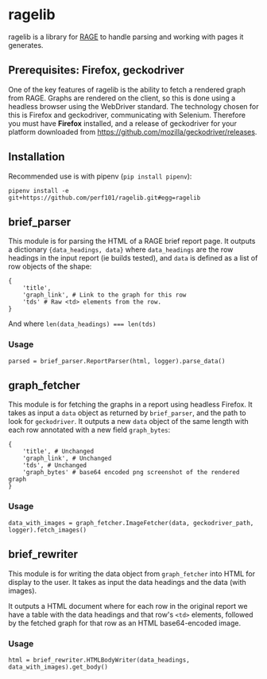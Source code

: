 # ragelib

ragelib is a library for [RAGE](https://github.com/perf101/rage/) to handle parsing and working with pages it generates.

## Prerequisites: Firefox, geckodriver

One of the key features of ragelib is the ability to fetch a rendered graph from RAGE. Graphs are rendered on the client, so this is done using a headless browser using the WebDriver standard. The technology chosen for this is Firefox and geckodriver, communicating with Selenium. Therefore you must have **Firefox** installed, and a release of geckodriver for your platform downloaded from https://github.com/mozilla/geckodriver/releases.

## Installation

Recommended use is with pipenv (`pip install pipenv`):
```
pipenv install -e git+https://github.com/perf101/ragelib.git#egg=ragelib
```

## brief_parser
This module is for parsing the HTML of a RAGE brief report page. It outputs a dictionary `{data_headings, data}` where `data_headings` are the row headings in the input report (ie builds tested), and `data` is defined as a list of row objects of the shape:

```
{
    'title',
    'graph_link', # Link to the graph for this row
    'tds' # Raw <td> elements from the row.
}
```

And where `len(data_headings) === len(tds)`


### Usage
`parsed = brief_parser.ReportParser(html, logger).parse_data()`

## graph_fetcher
This module is for fetching the graphs in a report using headless Firefox. It takes as input a `data` object as returned by `brief_parser`, and the path to look for `geckodriver`. It outputs a new `data` object of the same length with each row annotated with a new field `graph_bytes`:
```
{
    'title', # Unchanged
    'graph_link', # Unchanged
    'tds', # Unchanged
    'graph_bytes' # base64 encoded png screenshot of the rendered graph
}
```

### Usage
`data_with_images = graph_fetcher.ImageFetcher(data, geckodriver_path, logger).fetch_images()`


## brief_rewriter
This module is for writing the data object from `graph_fetcher` into HTML for display to the user. It takes as input the data headings and the data (with images). 

It outputs a HTML document where for each row in the original report we have a table with the data headings and that row's `<td>` elements, followed by the fetched graph for that row as an HTML base64-encoded image. 

### Usage
`html = brief_rewriter.HTMLBodyWriter(data_headings, data_with_images).get_body()` 
